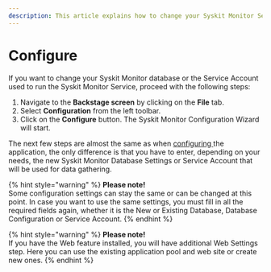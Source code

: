 ```yaml
---
description: This article explains how to change your Syskit Monitor Service Account and Database Settings.
---
```


# Configure

If you want to change your Syskit Monitor database or the Service Account used to run the Syskit Monitor Service, proceed with the following steps:

1. Navigate to the **Backstage screen** by clicking on the **File** tab.
2. Select **Configuration** from the left toolbar.
3. Click on the **Configure** button. The Syskit Monitor Configuration Wizard will start.

The next few steps are almost the same as when [configuring ](../../../installation-configuration/configuration-wizard/configure-monitor.md)the application, the only difference is that you have to enter, depending on your needs, the new Syskit Monitor Database Settings or Service Account that will be used for data gathering.

{% hint style="warning" %}
**Please note!**  
Some configuration settings can stay the same or can be changed at this point. In case you want to use the same settings, you must fill in all the required fields again, whether it is the New or Existing Database, Database Configuration or Service Account.
{% endhint %}

{% hint style="warning" %}
**Please note!**  
If you have the Web feature installed, you will have additional Web Settings step. Here you can use the existing application pool and web site or create new ones.
{% endhint %}

